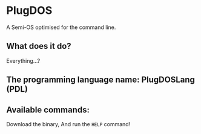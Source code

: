 # PlugDOS
 A Semi-OS optimised for the command line.

## What does it do?
Everything...?

## The programming language name: PlugDOSLang (PDL)

## Available commands:
Download the binary, And run the `HELP` command!
